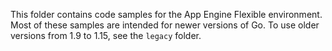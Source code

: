 This folder contains code samples for the App Engine Flexible environment. Most
of these samples are intended for newer versions of Go. To use older versions from 1.9
to 1.15, see the `legacy` folder.

